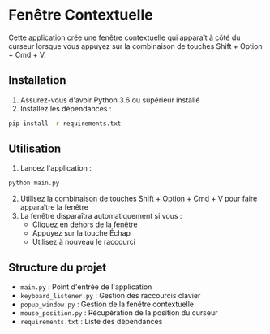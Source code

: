# Fenêtre Contextuelle

Cette application crée une fenêtre contextuelle qui apparaît à côté du curseur lorsque vous appuyez sur la combinaison de touches Shift + Option + Cmd + V.

## Installation

1. Assurez-vous d'avoir Python 3.6 ou supérieur installé
2. Installez les dépendances :
```bash
pip install -r requirements.txt
```

## Utilisation

1. Lancez l'application :
```bash
python main.py
```

2. Utilisez la combinaison de touches Shift + Option + Cmd + V pour faire apparaître la fenêtre
3. La fenêtre disparaîtra automatiquement si vous :
   - Cliquez en dehors de la fenêtre
   - Appuyez sur la touche Échap
   - Utilisez à nouveau le raccourci

## Structure du projet

- `main.py` : Point d'entrée de l'application
- `keyboard_listener.py` : Gestion des raccourcis clavier
- `popup_window.py` : Gestion de la fenêtre contextuelle
- `mouse_position.py` : Récupération de la position du curseur
- `requirements.txt` : Liste des dépendances
